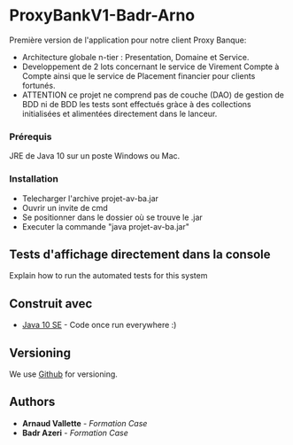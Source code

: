 # ProxyBankV1-Badr-Arno

Première version de l'application pour notre client Proxy Banque:
* Architecture globale n-tier : Presentation, Domaine et Service.
* Developpement de 2 lots concernant le service de Virement Compte à Compte
ainsi que le service de Placement financier pour clients fortunés.
* ATTENTION ce projet ne comprend pas de couche (DAO) de gestion de BDD ni de BDD
les tests sont effectués gràce à des collections initialisées et alimentées directement dans
le lanceur.

### Prérequis

JRE de Java 10 sur un poste Windows ou Mac.

### Installation

* Telecharger l'archive projet-av-ba.jar
* Ouvrir un invite de cmd
* Se positionner dans le dossier où se trouve le .jar
* Executer la commande "java projet-av-ba.jar"


## Tests d'affichage directement dans la console

Explain how to run the automated tests for this system


## Construit avec

* [Java 10 SE](https://docs.oracle.com/javase/10/) - Code once run everywhere :)


## Versioning

We use [Github](https://github.com/) for versioning.

## Authors
* **Arnaud Vallette** - *Formation Case*
* **Badr Azeri** - *Formation Case*

